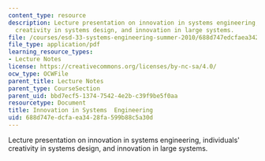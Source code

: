 ```yaml
---
content_type: resource
description: Lecture presentation on innovation in systems engineering, individuals'
  creativity in systems design, and innovation in large systems.
file: /courses/esd-33-systems-engineering-summer-2010/688d747edcfaea3428fa599b88c5a30d_MITESD_33SUM10_lec05.pdf
file_type: application/pdf
learning_resource_types:
- Lecture Notes
license: https://creativecommons.org/licenses/by-nc-sa/4.0/
ocw_type: OCWFile
parent_title: Lecture Notes
parent_type: CourseSection
parent_uid: bbd7ecf5-1374-7542-4e2b-c39f9be5f0aa
resourcetype: Document
title: Innovation in Systems  Engineering
uid: 688d747e-dcfa-ea34-28fa-599b88c5a30d
---
```

Lecture presentation on innovation in systems engineering, individuals' creativity in systems design, and innovation in large systems.